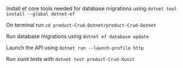 Install ef core tools needed for database migrations using `dotnet tool install --global dotnet-ef`

<!-- Running Backend -->
On terminal run `cd product-Crud-Dotnet/product-Crud-Dotnet`

Run database migrations using `dotnet ef database update`

Launch the API using `dotnet run --launch-profile http`

Run xunit tests with `dotnet test product-Crud-Xunit`
